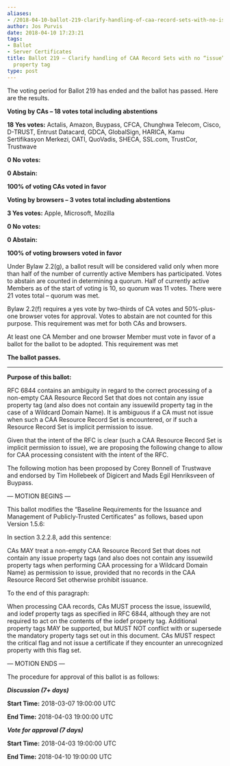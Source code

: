 ```yaml
---
aliases:
- /2018-04-10-ballot-219-clarify-handling-of-caa-record-sets-with-no-issue-issuewild-property-tag/
author: Jos Purvis
date: 2018-04-10 17:23:21
tags:
- Ballot
- Server Certificates
title: Ballot 219 – Clarify handling of CAA Record Sets with no “issue”/”issuewild”
  property tag
type: post
---
```


The voting period for Ballot 219 has ended and the ballot has passed. Here are the results.

**Voting by CAs – 18 votes total including abstentions**

**18 Yes votes:** Actalis, Amazon, Buypass, CFCA, Chunghwa Telecom, Cisco, D-TRUST, Entrust Datacard, GDCA, GlobalSign, HARICA, Kamu Sertifikasyon Merkezi, OATI, QuoVadis, SHECA, SSL.com, TrustCor, Trustwave

**0 No votes:**

**0 Abstain:**

**100% of voting CAs voted in favor**

**Voting by browsers – 3 votes total including abstentions**

**3 Yes votes:** Apple, Microsoft, Mozilla

**0 No votes:**

**0 Abstain:**

**100% of voting browsers voted in favor**

Under Bylaw 2.2(g), a ballot result will be considered valid only when more than half of the number of currently active Members has participated. Votes to abstain are counted in determining a quorum. Half of currently active Members as of the start of voting is 10, so quorum was 11 votes. There were 21 votes total – quorum was met.

Bylaw 2.2(f) requires a yes vote by two-thirds of CA votes and 50%-plus-one browser votes for approval. Votes to abstain are not counted for this purpose. This requirement was met for both CAs and browsers.

At least one CA Member and one browser Member must vote in favor of a ballot for the ballot to be adopted. This requirement was met

**The ballot passes.**

______________________________________________________________________

**Purpose of this ballot:**

RFC 6844 contains an ambiguity in regard to the correct processing of a non-empty CAA Resource Record Set that does not contain any issue property tag (and also does not contain any issuewild property tag in the case of a Wildcard Domain Name). It is ambiguous if a CA must not issue when such a CAA Resource Record Set is encountered, or if such a Resource Record Set is implicit permission to issue.

Given that the intent of the RFC is clear (such a CAA Resource Record Set is implicit permission to issue), we are proposing the following change to allow for CAA processing consistent with the intent of the RFC.

The following motion has been proposed by Corey Bonnell of Trustwave and endorsed by Tim Hollebeek of Digicert and Mads Egil Henriksveen of Buypass.

— MOTION BEGINS —

This ballot modifies the “Baseline Requirements for the Issuance and Management of Publicly-Trusted Certificates” as follows, based upon Version 1.5.6:

In section 3.2.2.8, add this sentence:

CAs MAY treat a non-empty CAA Resource Record Set that does not contain any issue property tags (and also does not contain any issuewild property tags when performing CAA processing for a Wildcard Domain Name) as permission to issue, provided that no records in the CAA Resource Record Set otherwise prohibit issuance.

To the end of this paragraph:

When processing CAA records, CAs MUST process the issue, issuewild, and iodef property tags as specified in RFC 6844, although they are not required to act on the contents of the iodef property tag. Additional property tags MAY be supported, but MUST NOT conflict with or supersede the mandatory property tags set out in this document. CAs MUST respect the critical flag and not issue a certificate if they encounter an unrecognized property with this flag set.

— MOTION ENDS —

The procedure for approval of this ballot is as follows:

_**Discussion (7+ days)**_

**Start Time:** 2018-03-07 19:00:00 UTC

**End Time:** 2018-04-03 19:00:00 UTC

_**Vote for approval (7 days)**_

**Start Time:** 2018-04-03 19:00:00 UTC

**End Time:** 2018-04-10 19:00:00 UTC